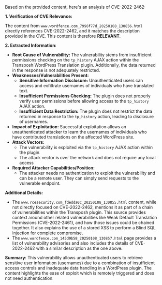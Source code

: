Based on the provided content, here's an analysis of CVE-2022-2462:

**1. Verification of CVE Relevance:**

The content from `www.wordfence.com_7996f77d_20250108_130856.html` directly references CVE-2022-2462, and it matches the description provided in the CVE. This content is therefore **RELEVANT**.

**2. Extracted Information:**

*   **Root Cause of Vulnerability:** The vulnerability stems from insufficient permissions checking on the `tp_history` AJAX action within the Transposh WordPress Translation plugin. Additionally, the data returned in the response is not adequately restricted.
*   **Weaknesses/Vulnerabilities Present:**
    *   **Sensitive Information Disclosure:** Unauthenticated users can access and exfiltrate usernames of individuals who have translated text.
    *   **Insufficient Permissions Checking:** The plugin does not properly verify user permissions before allowing access to the `tp_history` AJAX action.
    *   **Insufficient Data Restriction:** The plugin does not restrict the data returned in response to the `tp_history` action, leading to disclosure of usernames.
*   **Impact of Exploitation:** Successful exploitation allows an unauthenticated attacker to learn the usernames of individuals who have contributed translations on the affected WordPress site.
*   **Attack Vectors:**
    *   The vulnerability is exploited via the `tp_history` AJAX action within the plugin.
    *   The attack vector is over the network and does not require any local access
*   **Required Attacker Capabilities/Position:**
    *   The attacker needs no authentication to exploit the vulnerability and can be a remote user. They can simply send requests to the vulnerable endpoint.

**Additional Details:**

*   The `www.rcesecurity.com_fdedda0c_20250108_130855.html` content, while not directly focused on CVE-2022-2462, mentions it as part of a chain of vulnerabilities within the Transposh plugin. This source provides context around other related vulnerabilities like Weak Default Translation Permissions (CVE-2022-2461), and how those issues could be chained together. It also explains the use of a stored XSS to perform a Blind SQL Injection for complete compromise.
*   The `www.wordfence.com_145d9b58_20250108_130857.html` page provides a list of vulnerability advisories and also includes the details of CVE-2022-2462 with a similar description as the one above.

**Summary:**
This vulnerability allows unauthenticated users to retrieve sensitive user information (usernames) due to a combination of insufficient access controls and inadequate data handling in a WordPress plugin. The content highlights the ease of exploit which is remotely triggered and does not need authentication.